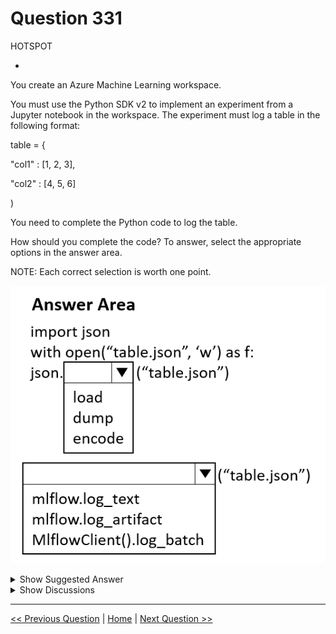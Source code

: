 # Question 331

HOTSPOT

-

You create an Azure Machine Learning workspace.

You must use the Python SDK v2 to implement an experiment from a Jupyter notebook in the workspace. The experiment must log a table in the following format:

table = {

"col1" : [1, 2, 3],

"col2" : [4, 5, 6]

)

You need to complete the Python code to log the table.

How should you complete the code? To answer, select the appropriate options in the answer area.

NOTE: Each correct selection is worth one point.

![Question Image](images/q331_q_image508.png)

<details>
  <summary>Show Suggested Answer</summary>

  <img src="images/q331_ans_0_image509.png" alt="Answer Image"><br>

</details>

<details>
  <summary>Show Discussions</summary>

<blockquote><p><strong>BR_CS</strong> <code>(Sat 17 Feb 2024 12:12)</code> - <em>Upvotes: 7</em></p><p>The code makes no sense at all.</p></blockquote>
<blockquote><p><strong>sl_mslconsulting</strong> <code>(Wed 27 Nov 2024 04:24)</code> - <em>Upvotes: 4</em></p><p>You opened a file for write. It can&#x27;t be &quot;load&quot; function.
import json  
import mlflow  
  
data = {  
    &quot;col1&quot; : [1, 2, 3],  
    &quot;col2&quot; : [4, 5, 6]  
}  
  
filename = &#x27;data.json&#x27;  
  
with open(filename, &#x27;w&#x27;) as f:  
    json.dump(data, f)  
  
mlflow.log_artifact(filename)</p></blockquote>
<blockquote><p><strong>gracel11</strong> <code>(Fri 01 Nov 2024 17:41)</code> - <em>Upvotes: 1</em></p><p>The first one should be json.load()
json.load() : read JSON data from a file and convert it into a dictionary.
json.dump(): used for writing the Python object i.e. dict to JSON file.</p></blockquote>
<blockquote><p><strong>Ran2025</strong> <code>(Mon 22 Apr 2024 04:56)</code> - <em>Upvotes: 1</em></p><p>I think the first answer is &#x27;load&#x27;. 

json.dump(object, file)</p></blockquote>
<blockquote><p><strong>Ran2025</strong> <code>(Mon 22 Apr 2024 05:04)</code> - <em>Upvotes: 1</em></p><p>the second is &#x27;log_artifact&#x27;

https://learn.microsoft.com/en-us/azure/machine-learning/how-to-log-view-metrics?view=azureml-api-2&amp;tabs=interactive</p></blockquote>

</details>

---

[<< Previous Question](question_330.md) | [Home](/index.md) | [Next Question >>](question_332.md)
